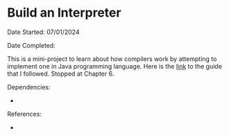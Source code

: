 # Build an Interpreter

Date Started: 07/01/2024

Date Completed:

This is a mini-project to learn about how compilers work by attempting to implement one in Java programming language. Here is the [link](https://www.craftinginterpreters.com/contents.html) to the guide that I followed. Stopped at Chapter 6.

Dependencies:

-

References:

-
